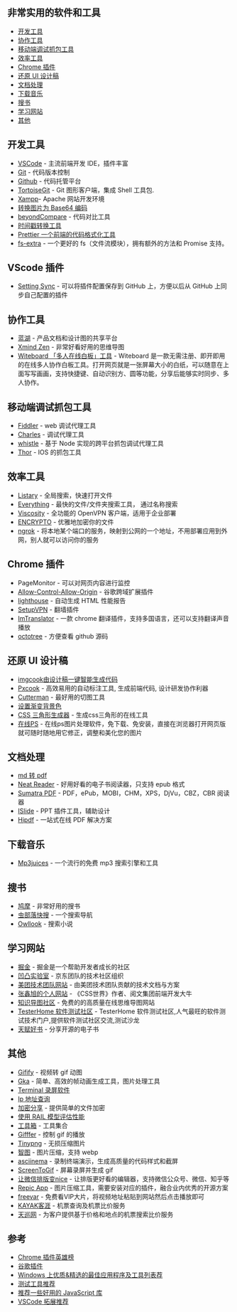 ## 非常实用的软件和工具

-   [开发工具](#开发工具)
-   [协作工具](#协作工具)
-   [移动端调试抓包工具](#移动端调试抓包工具)
-   [效率工具](#效率工具)
-   [Chrome 插件](#chrome-插件)
-   [还原 UI 设计稿](#还原-ui-设计稿)
-   [文档处理](#文档处理)
-   [下载音乐](#下载音乐)
-   [搜书](#搜书)
-   [学习网站](#学习网站)
-   [其他](#其他)

## 开发工具

-   [VSCode](https://code.visualstudio.com/) - 主流前端开发 IDE，插件丰富
-   [Git](https://git-scm.com/) - 代码版本控制
-   [Github](https://github.com/) - 代码托管平台
-   [TortoiseGit](https://tortoisegit.org/) - Git 图形客户端，集成 Shell 工具包.
-   [Xampp](https://www.apachefriends.org/index.html)- Apache 网站开发环境
-   [转换图片为 Base64 编码](http://www.fishlee.net/tools/getimagebase64code#codeResult)
-   [beyondCompare](http://www.scootersoftware.com/) - 代码对比工具
-   [时间戳转换工具](http://tool.lu/timestamp)
-   [Prettier 一个前端的代码格式化工具](https://prettier.io/)
-   [fs-extra](https://www.npmjs.com/package/fs.extra) - 一个更好的 fs（文件流模块），拥有额外的方法和 Promise 支持。

## VScode 插件

-   [Setting Sync]() - 可以将插件配置保存到 GitHub 上，方便以后从 GitHub 上同步自己配置的插件

## 协作工具

-   [蓝湖](https://lanhuapp.com/) - 产品文档和设计图的共享平台
-   [Xmind Zen](https://www.xmind.cn/zen/) - 非常好看好用的思维导图
-   [Witeboard 「多人在线白板」工具](https://witeboard.com/) - Witeboard 是一款无需注册、即开即用的在线多人协作白板工具。打开网页就是一张屏幕大小的白纸，可以随意在上面写写画画，支持快捷键、自动识别方、圆等功能，分享后能够实时同步、多人协作。

## 移动端调试抓包工具

-   [Fiddler](https://www.telerik.com/fiddler) - web 调试代理工具
-   [Charles](https://www.charlesproxy.com/) - 调试代理工具
-   [whistle](https://github.com/avwo/whistle/blob/master/README-zh_CN.md) - 基于 Node 实现的跨平台抓包调试代理工具
-   [Thor](https://www.jianshu.com/p/bb8231f48a07) - IOS 的抓包工具

## 效率工具

-   [Listary](https://www.listary.com/) - 全局搜索，快速打开文件
-   [Everything](https://www.voidtools.com/zh-cn/downloads/) - 最快的文件/文件夹搜索工具， 通过名称搜索
-   [Viscosity](https://www.sparklabs.com/viscosity/download/) - 全功能的 OpenVPN 客户端，适用于企业部署
-   [ENCRYPTO](https://macpaw.com/encrypto) - 优雅地加密你的文件
-   [ngrok](https://github.com/inconshreveable/ngrok) - 将本地某个端口的服务，映射到公网的一个地址，不用部署应用到外网，别人就可以访问你的服务

## Chrome 插件

-   PageMonitor - 可以对网页内容进行监控
-   [Allow-Control-Allow-Origin](http://chromecj.com/web-development/2018-07/1481.html) - 谷歌跨域扩展插件
-   [lighthouse](http://chromecj.com/productivity/2017-11/841.html) - 自动生成 HTML 性能报告
-   [SetupVPN](https://setupvpn-lifetime-free-vpn.en.softonic.com/) - 翻墙插件
-   [ImTranslator](https://chrome.google.com/webstore/detail/imtranslator-translator-d/noaijdpnepcgjemiklgfkcfbkokogabh?utm_source=chrome-ntp-icon) - 一款 chrome 翻译插件，支持多国语言，还可以支持翻译声音播放
-   [octotree](http://chromecj.com/web-development/2017-10/840.html) - 方便查看 github 源码

## 还原 UI 设计稿

-   [imgcook由设计稿一键智能生成代码](https://www.imgcook.com/)
-   [Pxcook](https://www.fancynode.com.cn/pxcook) - 高效易用的自动标注工具, 生成前端代码, 设计研发协作利器
-   [Cutterman](http://www.cutterman.cn/zh/cutterman) - 最好用的切图工具
-   [设置渐变背景色](http://www.colorzilla.com/gradient-editor/)
-   [CSS 三角形生成器](https://www.dute.org/css-arrow) - 生成css三角形的在线工具
-   [在线PS](view-source:https://ps.gaoding.com/#/) - 在线ps图片处理软件，免下载、免安装，直接在浏览器打开网页版就可随时随地用它修正，调整和美化您的图片

## 文档处理

-   [md 转 pdf](http://www.mdtr2pdf.com/index.html)
-   [Neat Reader](https://www.neat-reader.cn/) - 好用好看的电子书阅读器，只支持 epub 格式
-   [Sumatra PDF](https://www.sumatrapdfreader.org/free-pdf-reader.html) - PDF，ePub，MOBI，CHM，XPS，DjVu，CBZ，CBR 阅读器
-   [ISlide](https://www.islide.cc/) - PPT 插件工具，辅助设计
-   [Hipdf](https://www.hipdf.cn/) - 一站式在线 PDF 解决方案

## 下载音乐

-   [Mp3juices](https://www.mp3juices.cc/) - 一个流行的免费 mp3 搜索引擎和工具

## 搜书

-   [鸠摩](https://www.jiumodiary.com/) - 非常好用的搜书
-   [虫部落快搜](https://search.chongbuluo.com/) - 一个搜索导航
-   [Owllook](https://www.owllook.net/) - 搜索小说


## 学习网站

-   [掘金](https://juejin.im/) - 掘金是一个帮助开发者成长的社区
-   [凹凸实验室](https://aotu.io/index.html) - 京东团队的技术社区组织
-   [美团技术团队网站](https://tech.meituan.com/) - 由美团技术团队贡献的技术文档与方案
-   [张鑫旭的个人网站](https://www.zhangxinxu.com/) - 《CSS世界》作者、阅文集团前端开发大牛
-   [知识导图社区](https://zhimap.com/gallery) - 免费的的高质量在线思维导图网站
-   [TesterHome 软件测试社区](https://testerhome.com/) - TesterHome 软件测试社区,人气最旺的软件测试技术门户,提供软件测试社区交流,测试沙龙
-   [天赋好书](https://www.cntofu.com/) - 分享开源的电子书


## 其他

-   [Gifify](https://github.com/vvo/gifify) - 视频转 gif 动图
-   [Gka](https://github.com/gkajs/gka) - 简单、高效的帧动画生成工具，图片处理工具
-   [Terminal 录屏软件](https://asciinema.org/explore/featured)
-   [Ip 地址查询](https://ip.cn/)
-   [加密分享](https://send.firefox.com/) - 提供简单的文件加密
-   [使用 RAIL 模型评估性能](https://developers.google.cn/web/fundamentals/performance/rail)
-   [工具箱](http://www.atoolbox.net/) - 工具集合
-   [Gifffer](https://github.com/krasimir/gifffer) - 控制 gif 的播放
-   [Tinypng](https://tinypng.com/) - 无损压缩图片
-   [智图](https://zhitu.isux.us/) - 图片压缩，支持 webp
-   [asciinema](https://asciinema.org) - 录制终端演示，生成高质量的代码样式和截屏
-   [ScreenToGif](https://www.screentogif.com/) - 屏幕录屏并生成 gif
-   [让微信排版变nice](https://www.mdnice.com/) - 让排版更好看的编辑器，支持微信公众号、微信、知乎等
-   [Repic App](https://repic.app/) - 图片压缩工具，需要安装对应的插件，融合业内优秀的开源方案
-   [freevar](http://connie.freevar.com/) - 免费看VIP大片，将视频地址粘贴到网站然后点击播放即可
-   [KAYAK客涯](https://www.cn.kayak.com/) - 机票查询及机票比价服务
-   [天巡网](https://www.tianxun.com) - 为客户提供基于价格和地点的机票搜索比价服务

## 参考

-   [Chrome 插件英雄榜](https://zhaoolee.gitbooks.io/chrome/content/031onetab300b-ba-duo-ge-tab-zhuan-huan-wei-yi-ge-lie-biao.html)
-   [谷歌插件](http://chromecj.com/)
-   [Windows 上优质&精选的最佳应用程序及工具列表荐](https://github.com/Awesome-Windows/Awesome/blob/master/README-cn.md)
-   [测试工具推荐](https://github.com/xitu/front-end-handbook-2017/blob/zh-Hans/tools/testing.md)
-   [推荐一些好用的 JavaScript 库](https://mp.weixin.qq.com/s?__biz=MzUxMzcxMzE5Ng==&mid=2247488653&idx=1&sn=f8ce0b6b2ac6528be2c2d95d7e9da993&chksm=f951a1cece2628d877ade45c9508566a958c7f6518c2a47da9e07456505eb6baf353c1e7f9f8&scene=0#rd)
-   [VSCode 拓展推荐](https://github.com/varHarrie/varharrie.github.io/issues/10)
